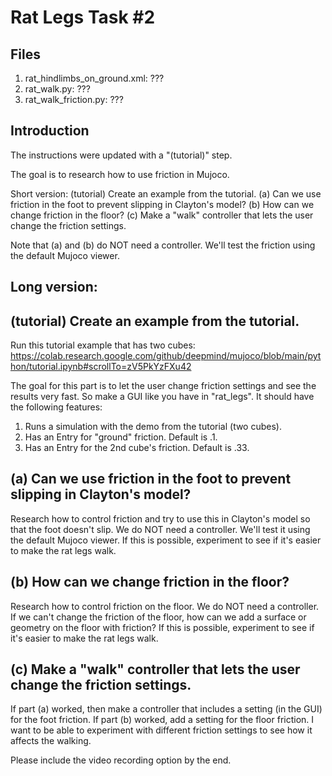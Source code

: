 # Rat Legs Task #2

## Files

1. rat_hindlimbs_on_ground.xml: ??? 
2. rat_walk.py: ???
3. rat_walk_friction.py: ???

## Introduction

The instructions were updated with a "(tutorial)" step.

The goal is to research how to use friction in Mujoco. 

Short version: (tutorial) Create an example from the tutorial. (a) Can we use friction in the foot to prevent slipping in Clayton's model? (b) How can we change friction in the floor? (c) Make a "walk" controller that lets the user change the friction settings.

Note that (a) and (b) do NOT need a controller. We'll test the friction using the default Mujoco viewer.

## Long version:

## (tutorial) Create an example from the tutorial. 

Run this tutorial example that has two cubes:
https://colab.research.google.com/github/deepmind/mujoco/blob/main/python/tutorial.ipynb#scrollTo=zV5PkYzFXu42

The goal for this part is to let the user change friction settings and see the results very fast. So make a GUI like you have in "rat_legs". It should have the following features:
1. Runs a simulation with the demo from the tutorial (two cubes).
2. Has an Entry for "ground" friction. Default is .1.
3. Has an Entry for the 2nd cube's friction. Default is .33.

## (a) Can we use friction in the foot to prevent slipping in Clayton's model? 

Research how to control friction and try to use this in Clayton's model so that the foot doesn't slip. We do NOT need a controller. We'll test it using the default Mujoco viewer. If this is possible, experiment to see if it's easier to make the rat legs walk.

## (b) How can we change friction in the floor?

Research how to control friction on the floor. We do NOT need a controller. If we can't change the friction of the floor, how can we add a surface or geometry on the floor with friction? If this is possible, experiment to see if it's easier to make the rat legs walk.

## (c) Make a "walk" controller that lets the user change the friction settings.

If part (a) worked, then make a controller that includes a setting (in the GUI) for the foot friction. If part (b) worked, add a setting for the floor friction. I want to be able to experiment with different friction settings to see how it affects the walking.

Please include the video recording option by the end.
